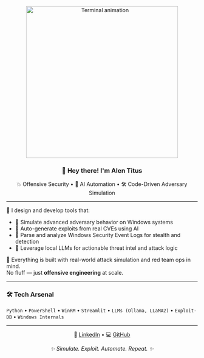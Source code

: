 <p align="center">
  <img src="https://media.giphy.com/media/qgQUggAC3Pfv687qPC/giphy.gif" width="400" alt="Terminal animation"/>
</p>

<h3 align="center">👋 Hey there! I'm Alen Titus</h3>

<p align="center">
💥 Offensive Security • 🤖 AI Automation • 🛠️ Code-Driven Adversary Simulation  
</p>

---

🚩 I design and develop tools that:
- 🎯 Simulate advanced adversary behavior on Windows systems
- 📡 Auto-generate exploits from real CVEs using AI
- 🧬 Parse and analyze Windows Security Event Logs for stealth and detection
- 🤖 Leverage local LLMs for actionable threat intel and attack logic

🧪 Everything is built with real-world attack simulation and red team ops in mind.  
No fluff — just **offensive engineering** at scale.

---

### 🛠️ Tech Arsenal
`Python` • `PowerShell` • `WinRM` • `Streamlit` • `LLMs (Ollama, LLaMA2)` • `Exploit-DB` • `Windows Internals`

---

<p align="center">
  🔗 <a href="https://www.linkedin.com/in/alen-titus">LinkedIn</a> • 💻 <a href="https://github.com/Alen-Titus">GitHub</a>
</p>

<p align="center"><em>✨ Simulate. Exploit. Automate. Repeat. ✨</em></p>


